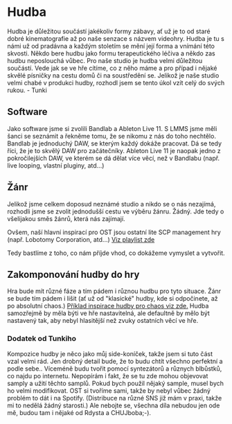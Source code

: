 # Hudba
Hudba je důležitou součástí jakékoliv formy zábavy, ať už je to od staré dobré kinematografie až po naše senzace s názvem videohry. Hudba je tu s námi už od pradávna a každým stoletím se mění její forma a vnímání této skvosti. Někdo bere hudbu jako formu terapeutického léčiva a někdo zas hudbu neposlouchá vůbec.
Pro naše studio je hudba velmi důležitou součástí. Vede jak se ve hře cítíme, co z něho máme a pro případ i nějaké skvělé písničky na cestu domů či na soustředění se.
Jelikož je naše studio velmi chabé v produkci hudby, rozhodl jsem se tento úkol vzít celý do svých rukou. - Tunki

## Software
Jako software jsme si zvolili Bandlab a Ableton Live 11. S LMMS jsme měli šanci se seznámit a řekněme tomu, že se nikomu z nás do toho nechtělo.
Bandlab je jednoduchý DAW, se kterým každý dokáže pracovat. Dá se tedy říci, že je to skvělý DAW pro začátečníky.
Ableton Live 11 je naopak jedno z pokročilejších DAW, ve kterém se dá dělat více věcí, než v Bandlabu (např. live looping, vlastní pluginy, atd...)

## Žánr
Jelikož jsme celkem doposud neznámé studio a nikdo se o nás nezajímá, rozhodli jsme se zvolit jednodušší cestu ve výběru žánru. Žádný.
Jde tedy o všelijakou směs žánrů, která nás zajímají.

Ovšem, naší hlavní inspirací pro OST jsou ostatní lite SCP management hry (např. Lobotomy Corporation, atd...)
[Viz playlist zde](https://youtube.com/playlist?list=PLtSVFb2q9Ie3OA3rgF8X4auJtofT-7eNO&si=wud0jaiKJrOwfyBC)

Tedy bastlíme z toho, co nám příjde vhod, co dokážeme vymyslet a vytvořit.

## Zakomponování hudby do hry
Hra bude mít různé fáze a tím pádem i různou hudbu pro tyto situace. Žánr se bude tím pádem i lišit (ať už od "klasické" hudby, kde si odpočinete, až po absolutní chaos.) [Příklad inspirace hudby pro chaos viz zde.](https://youtu.be/nUA8OzQxGxE?list=RDnUA8OzQxGxE&t=74)
Hudba samozřejmě by měla býti ve hře nastavitelná, ale defaultně by mělo být nastavený tak, aby nebyl hlasitější než zvuky ostatních věcí ve hře.

### Dodatek od Tunkiho
Kompozice hudby je něco jako můj side-koníček, takže jsem si tuto část vzal velmi rád. Jen drobný detail bude, že to budu chtít všechno perfektní a podle sebe..
Víceméně budu tvořit pomocí syntezátorů a různych blbůstků, co najdu po internetu. Nepopírám i fakt, že se tu zde mohou objevovat samply a užití těchto samplů. Pokud bych použil nějaký sample, musel bych ho velmi modifikovat.
OST si tvoříme sami, takže by nebyl vůbec žádný problém to dát i na Spotify. (Distribuce na různé SNS již mám v praxi, takže mi to nedělá žádný starosti.)
Ale nebojte se, všechna díla nebudou jen ode mě, budou tam i nějaké od Rdysta a CHUJboba;-).
